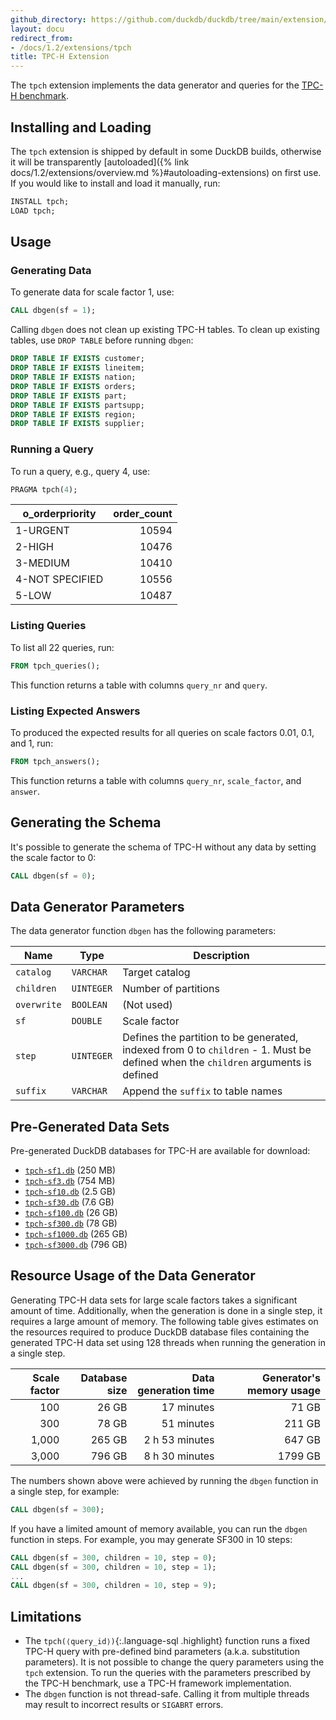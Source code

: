```yaml
---
github_directory: https://github.com/duckdb/duckdb/tree/main/extension/tpch
layout: docu
redirect_from:
- /docs/1.2/extensions/tpch
title: TPC-H Extension
---
```


The `tpch` extension implements the data generator and queries for the [TPC-H benchmark](https://www.tpc.org/tpch/).

## Installing and Loading

The `tpch` extension is shipped by default in some DuckDB builds, otherwise it will be transparently [autoloaded]({% link docs/1.2/extensions/overview.md %}#autoloading-extensions) on first use.
If you would like to install and load it manually, run:

```sql
INSTALL tpch;
LOAD tpch;
```

## Usage

### Generating Data

To generate data for scale factor 1, use:

```sql
CALL dbgen(sf = 1);
```

Calling `dbgen` does not clean up existing TPC-H tables.
To clean up existing tables, use `DROP TABLE` before running `dbgen`:

```sql
DROP TABLE IF EXISTS customer;
DROP TABLE IF EXISTS lineitem;
DROP TABLE IF EXISTS nation;
DROP TABLE IF EXISTS orders;
DROP TABLE IF EXISTS part;
DROP TABLE IF EXISTS partsupp;
DROP TABLE IF EXISTS region;
DROP TABLE IF EXISTS supplier;
```

### Running a Query

To run a query, e.g., query 4, use:

```sql
PRAGMA tpch(4);
```

| o_orderpriority | order_count |
|-----------------|------------:|
| 1-URGENT        | 10594       |
| 2-HIGH          | 10476       |
| 3-MEDIUM        | 10410       |
| 4-NOT SPECIFIED | 10556       |
| 5-LOW           | 10487       |

### Listing Queries

To list all 22 queries, run:

```sql
FROM tpch_queries();
```

This function returns a table with columns `query_nr` and `query`.

### Listing Expected Answers

To produced the expected results for all queries on scale factors 0.01, 0.1, and 1, run:

```sql
FROM tpch_answers();
```

This function returns a table with columns `query_nr`, `scale_factor`, and `answer`.

## Generating the Schema

It's possible to generate the schema of TPC-H without any data by setting the scale factor to 0:

```sql
CALL dbgen(sf = 0);
```

## Data Generator Parameters

The data generator function `dbgen` has the following parameters:

| Name | Type | Description |
|--|--|------------|
| `catalog`   | `VARCHAR`  | Target catalog                                                                                                                    |
| `children`  | `UINTEGER` | Number of partitions                                                                                                              |
| `overwrite` | `BOOLEAN`  | (Not used)                                                                                                                        |
| `sf`        | `DOUBLE`   | Scale factor                                                                                                                      |
| `step`      | `UINTEGER` | Defines the partition to be generated, indexed from 0 to `children` - 1. Must be defined when the `children` arguments is defined |
| `suffix`    | `VARCHAR`  | Append the `suffix` to table names                                                                                                |

## Pre-Generated Data Sets

Pre-generated DuckDB databases for TPC-H are available for download:

* [`tpch-sf1.db`](https://blobs.duckdb.org/data/tpch-sf1.db) (250 MB)
* [`tpch-sf3.db`](https://blobs.duckdb.org/data/tpch-sf3.db) (754 MB)
* [`tpch-sf10.db`](https://blobs.duckdb.org/data/tpch-sf10.db) (2.5 GB)
* [`tpch-sf30.db`](https://blobs.duckdb.org/data/tpch-sf30.db) (7.6 GB)
* [`tpch-sf100.db`](https://blobs.duckdb.org/data/tpch-sf100.db) (26 GB)
* [`tpch-sf300.db`](https://blobs.duckdb.org/data/tpch-sf300.db) (78 GB)
* [`tpch-sf1000.db`](https://blobs.duckdb.org/data/tpch-sf1000.db) (265 GB)
* [`tpch-sf3000.db`](https://blobs.duckdb.org/data/tpch-sf3000.db) (796 GB)

## Resource Usage of the Data Generator

Generating TPC-H data sets for large scale factors takes a significant amount of time.
Additionally, when the generation is done in a single step, it requires a large amount of memory.
The following table gives estimates on the resources required to produce DuckDB database files containing the generated TPC-H data set using 128 threads when running the generation in a single step.

| Scale factor | Database size | Data generation time | Generator's memory usage |
|-------------:|--------------:|---------------------:|-------------------------:|
|          100 |         26 GB | 17 minutes           |                    71 GB |
|          300 |         78 GB | 51 minutes           |                   211 GB |
|        1,000 |        265 GB | 2 h 53 minutes       |                   647 GB |
|        3,000 |        796 GB | 8 h 30 minutes       |                  1799 GB |

The numbers shown above were achieved by running the `dbgen` function in a single step, for example:

```sql
CALL dbgen(sf = 300);
```

If you have a limited amount of memory available, you can run the `dbgen` function in steps.
For example, you may generate SF300 in 10 steps:

```sql
CALL dbgen(sf = 300, children = 10, step = 0);
CALL dbgen(sf = 300, children = 10, step = 1);
...
CALL dbgen(sf = 300, children = 10, step = 9);
```

## Limitations

* The `tpch(⟨query_id⟩)`{:.language-sql .highlight} function runs a fixed TPC-H query with pre-defined bind parameters (a.k.a. substitution parameters). It is not possible to change the query parameters using the `tpch` extension. To run the queries with the parameters prescribed by the TPC-H benchmark, use a TPC-H framework implementation.
* The `dbgen` function is not thread-safe. Calling it from multiple threads may result to incorrect results or `SIGABRT` errors.
